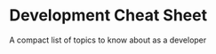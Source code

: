 Development Cheat Sheet
=======================

A compact list of topics to know about as a developer 
